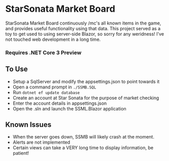 # StarSonata Market Board

StarSonata Market Board continuously /mc's all known items in the game, and provides useful functionality using that data.
This project served as a toy to get used to using server-side Blazor, so sorry for any weridness! I've not touched web development in a long time.

### Requires .NET Core 3 Preview

## To Use

- Setup a SqlServer and modify the appsettings.json to point towards it
- Open a command prompt in `./SSMB.SQL`
- Run `dotnet ef update database`
- Create an account at Star Sonata for the purpose of market checking
- Enter the account details in appsettings.json
- Open the .sln and launch the SSML.Blazor application

## Known Issues

- When the server goes down, SSMB will likely crash at the moment.
- Alerts are not implemented
- Certain views can take a VERY long time to display information, be patient!
